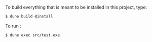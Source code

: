 To build everything that is meant to be installed in this project, type:

```sh
$ dune build @install
```

To run :
```sh
$ dune exec src/test.exe
```